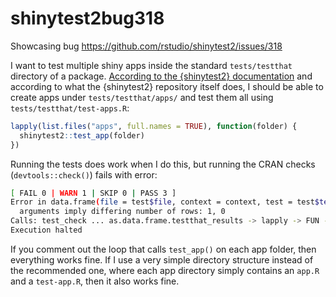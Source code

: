 # shinytest2bug318

Showcasing bug https://github.com/rstudio/shinytest2/issues/318

I want to test multiple shiny apps inside the standard `tests/testthat` directory of a package. [According to the {shinytest2} documentation](https://rstudio.github.io/shinytest2/articles/use-package.html#how-should-i-test-multiple-applications) and according to what the {shinytest2} repository itself does, I should be able to create apps under `tests/testthat/apps/` and test them all using `tests/testthat/test-apps.R`:

```r
lapply(list.files("apps", full.names = TRUE), function(folder) {
  shinytest2::test_app(folder)
})
```

Running the tests does work when I do this, but running the CRAN checks (`devtools::check()`) fails with error:

```bash
[ FAIL 0 | WARN 1 | SKIP 0 | PASS 3 ]
Error in data.frame(file = test$file, context = context, test = test$test,  : 
  arguments imply differing number of rows: 1, 0
Calls: test_check ... as.data.frame.testthat_results -> lapply -> FUN -> data.frame
Execution halted
```

If you comment out the loop that calls `test_app()` on each app folder, then everything works fine. If I use a very simple directory structure instead of the recommended one, where each app directory simply contains an `app.R` and a `test-app.R`, then it also works fine.
